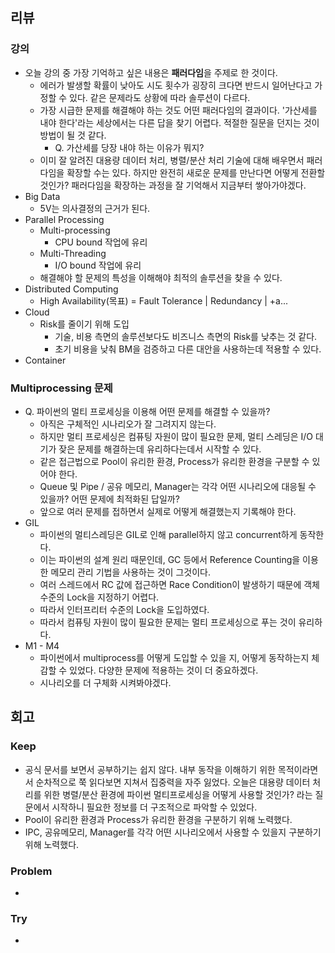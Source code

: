 ## 리뷰
### 강의
- 오늘 강의 중 가장 기억하고 싶은 내용은 **패러다임**을 주제로 한 것이다.
	- 에러가 발생할 확률이 낮아도 시도 횟수가 굉장히 크다면 반드시 일어난다고 가정할 수 있다. 같은 문제라도 상황에 따라 솔루션이 다르다.
	- 가장 시급한 문제를 해결해야 하는 것도 어떤 패러다임의 결과이다. '가산세를 내야 한다'라는 세상에서는 다른 답을 찾기 어렵다. 적절한 질문을 던지는 것이 방법이 될 것 같다.
		- Q. 가산세를 당장 내야 하는 이유가 뭐지?
	- 이미 잘 알려진 대용량 데이터 처리, 병렬/분산 처리 기술에 대해 배우면서 패러다임을 확장할 수는 있다. 하지만 완전히 새로운 문제를 만난다면 어떻게 전환할 것인가? 패러다임을 확장하는 과정을 잘 기억해서 지금부터 쌓아가야겠다.
- Big Data
	- 5V는 의사결정의 근거가 된다.
- Parallel Processing
	- Multi-processing
		- CPU bound 작업에 유리 
	- Multi-Threading
		- I/O bound 작업에 유리
	- 해결해야 할 문제의 특성을 이해해야 최적의 솔루션을 찾을 수 있다.
- Distributed Computing
	- High Availability(목표) = Fault Tolerance | Redundancy | +a...
- Cloud
	- Risk를 줄이기 위해 도입
		- 기술, 비용 측면의 솔루션보다도 비즈니스 측면의 Risk를 낮추는 것 같다.
		- 초기 비용을 낮춰 BM을 검증하고 다른 대안을 사용하는데 적용할 수 있다.
- Container
### Multiprocessing 문제
- Q. 파이썬의 멀티 프로세싱을 이용해 어떤 문제를 해결할 수 있을까?
	- 아직은 구체적인 시나리오가 잘 그려지지 않는다.
	- 하지만 멀티 프로세싱은 컴퓨팅 자원이 많이 필요한 문제, 멀티 스레딩은 I/O 대기가 잦은 문제를 해결하는데 유리하다는데서 시작할 수 있다.
	- 같은 접근법으로 Pool이 유리한 환경, Process가 유리한 환경을 구분할 수 있어야 한다.
	- Queue 및 Pipe / 공유 메모리, Manager는 각각 어떤 시나리오에 대응될 수 있을까? 어떤 문제에 최적화된 답일까?
	- 앞으로 여러 문제를 접하면서 실제로 어떻게 해결했는지 기록해야 한다.
- GIL
	- 파이썬의 멀티스레딩은 GIL로 인해 parallel하지 않고 concurrent하게 동작한다.
	- 이는 파이썬의 설계 원리 때문인데, GC 등에서 Reference Counting을 이용한 메모리 관리 기법을 사용하는 것이 그것이다.
	- 여러 스레드에서 RC 값에 접근하면 Race Condition이 발생하기 때문에 객체 수준의 Lock을 지정하기 어렵다.
	- 따라서 인터프리터 수준의 Lock을 도입하였다.
	- 따라서 컴퓨팅 자원이 많이 필요한 문제는 멀티 프로세싱으로 푸는 것이 유리하다.
- M1 - M4
	- 파이썬에서 multiprocess를 어떻게 도입할 수 있을 지, 어떻게 동작하는지 체감할 수 있었다. 다양한 문제에 적용하는 것이 더 중요하겠다.
	- 시나리오를 더 구체화 시켜봐야겠다.

## 회고
### Keep
- 공식 문서를 보면서 공부하기는 쉽지 않다. 내부 동작을 이해하기 위한 목적이라면서 순차적으로 쭉 읽다보면 지쳐서 집중력을 자주 잃었다. 오늘은 대용량 데이터 처리를 위한 병렬/분산 환경에 파이썬 멀티프로세싱을 어떻게 사용할 것인가? 라는 질문에서 시작하니 필요한 정보를 더 구조적으로 파악할 수 있었다.
- Pool이 유리한 환경과 Process가 유리한 환경을 구분하기 위해 노력했다.
- IPC, 공유메모리, Manager를 각각 어떤 시나리오에서 사용할 수 있을지 구분하기 위해 노력했다.
### Problem
- 
### Try
- 